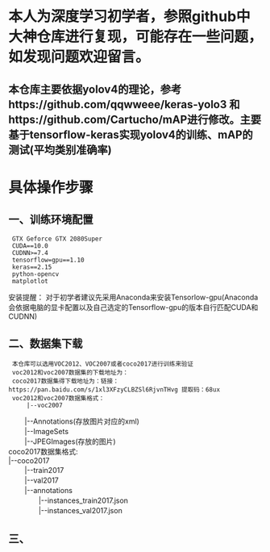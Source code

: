 # 本人为深度学习初学者，参照github中大神仓库进行复现，可能存在一些问题，如发现问题欢迎留言。
## 本仓库主要依据yolov4的理论，参考https://github.com/qqwweee/keras-yolo3 和https://github.com/Cartucho/mAP进行修改。主要基于tensorflow-keras实现yolov4的训练、mAP的测试(平均类别准确率)
# 具体操作步骤
## 一、训练环境配置
     GTX Geforce GTX 2080Super 
     CUDA==10.0
     CUDNN>=7.4
     tensorflow=gpu==1.10
     keras==2.15
     python-opencv
     matplotlot
安装提醒： 
    对于初学者建议先采用Anaconda来安装Tensorlow-gpu(Anaconda会依据电脑的显卡配置以及自己选定的Tensorflow-gpu的版本自行匹配CUDA和CUDNN)
## 二、数据集下载
     本仓库可以选用VOC2012、VOC2007或者coco2017进行训练来验证
     voc2012和voc2007数据集的下载地址为：
     coco2017数据集得下载地址为：链接：https://pan.baidu.com/s/1xl3XFzyCLBZSl6RjvnTHvg 提取码：68ux   
     voc2012和voc2007数据集格式：    
         |--voc2007      
　　          |--Annotations(存放图片对应的xml)    
　　          |--ImageSets    
　　          |--JPEGImages(存放的图片)    
     coco2017数据集格式:    
          |--coco2017    
　　         |--train2017    
　　         |--val2017    
　　            |--annotations    
　　　　           |--instances_train2017.json    
　　　　           |--instances_val2017.json    
## 三、
